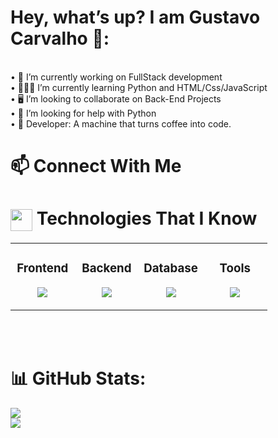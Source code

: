 # Hey, what’s up? I am Gustavo Carvalho 🖖:
<br>• 💼 I’m currently working on FullStack development<br>• 👨🏻‍💻 I’m currently learning Python and HTML/Css/JavaScript<br>• 🖥️ I’m looking to collaborate on Back-End Projects<br>• 🤔 I’m looking for help with Python <br>• 🤖 Developer: A machine that turns coffee into code.

# 📫 Connect With Me



# <img align="center" src="https://media2.giphy.com/media/QssGEmpkyEOhBCb7e1/giphy.gif?cid=ecf05e47a0n3gi1bfqntqmob8g9aid1oyj2wr3ds3mg700bl&rid=giphy.gif" width ="35"/>  Technologies That I Know

<table align="center"><tr><td valign="top" width="25%">

<div align="center"><h3>Frontend</h3></div>

<p align="center">
<img src="https://skillicons.dev/icons?i=html,css,javascript&theme=dark&perline=3" />
</p>

</td><td valign="top" width="25%">

<div align="center"><h3>Backend</h3></div>

<p align="center">
<img src="https://skillicons.dev/icons?i=nodejs,python&theme=dark&perline=2" />
</p>

</td><td valign="top" width="25%">

<div align="center"><h3>Database</h3></div>

<p align="center">
<img src="https://skillicons.dev/icons?i=python,postgresql&theme=dark&perline=3" />
</p>

</td><td valign="top" width="25%">

<div align="center"><h3>Tools</h3></div>

<p align="center">
<img src="https://skillicons.dev/icons?i=figma&theme=dark&perline=3" />
</p>



</td></tr></table>
<br/><br/>

# 📊 GitHub Stats:
![](https://github-readme-stats.vercel.app/api?username=Gusta1311&theme=dark&hide_border=false&include_all_commits=false&count_private=false)<br/>
![](https://github-readme-stats.vercel.app/api/top-langs/?username=Gusta1311&theme=dark&hide_border=false&include_all_commits=false&count_private=false&layout=compact)
